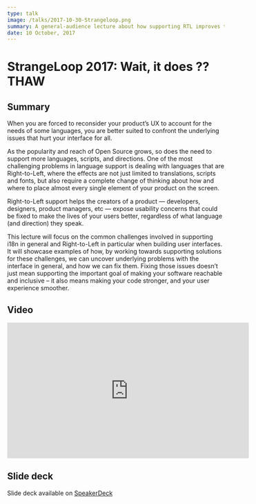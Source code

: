 ```yaml
---
type: talk
image: /talks/2017-10-30-Strangeloop.png
summary: A general-audience lecture about how supporting RTL improves the general UX of your software
date: 10 October, 2017
---
```

# StrangeLoop 2017: Wait, it does ??THAW

## Summary

When you are forced to reconsider your product’s UX to account for the needs of some languages, you are better suited to confront the underlying issues that hurt your interface for all.

As the popularity and reach of Open Source grows, so does the need to support more languages, scripts, and directions. One of the most challenging problems in language support is dealing with languages that are Right-to-Left, where the effects are not just limited to translations, scripts and fonts, but also require a complete change of thinking about how and where to place almost every single element of your product on the screen.

Right-to-Left support helps the creators of a product — developers, designers, product managers, etc — expose usability concerns that could be fixed to make the lives of your users better, regardless of what language (and direction) they speak.

This lecture will focus on the common challenges involved in supporting i18n in general and Right-to-Left in particular when building user interfaces. It will showcase examples of how, by working towards supporting solutions for these challenges, we can uncover underlying problems with the interface in general, and how we can fix them. Fixing those issues doesn’t just mean supporting the important goal of making your software reachable and inclusive – it also means making your code stronger, and your user experience smoother.

## Video

<iframe width="560" height="315" src="https://www.youtube-nocookie.com/embed/xpumLsaAWGw" title="YouTube video player" frameborder="0" allow="accelerometer; autoplay; clipboard-write; encrypted-media; gyroscope; picture-in-picture" allowfullscreen></iframe>

## Slide deck

Slide deck available on [SpeakerDeck](https://speakerdeck.com/mooeypoo/wait-it-does-tahw-how-supporting-right-to-left-can-expose-your-bad-ux-decisions)

